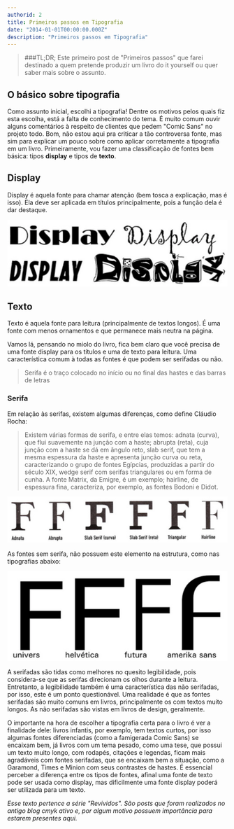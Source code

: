 ```yaml
---
authorid: 2
title: Primeiros passos em Tipografia
date: "2014-01-01T00:00:00.000Z"
description: "Primeiros passos em Tipografia"
---
```


> ###TL;DR;
> Este primeiro post de "Primeiros passos" que farei destinado a quem pretende produzir um livro do it yourself ou quer saber mais sobre o assunto.

## O básico sobre tipografia

Como assunto inicial, escolhi a tipografia! Dentre os motivos pelos quais fiz esta escolha, está a falta de conhecimento do tema. É muito comum ouvir alguns comentários à respeito de clientes que pedem "Comic Sans" no projeto todo. Bom, não estou aqui pra criticar a tão controversa fonte, mas sim para explicar um pouco sobre como aplicar corretamente a tipografia em um livro.
Primeiramente, vou fazer uma classificação de fontes bem básica: tipos **display** e tipos de **texto**.

## Display

Display é aquela fonte para chamar atenção (bem tosca a explicação, mas é isso). Ela deve ser aplicada em títulos principalmente, pois a função dela é dar destaque.

![Fontes Display](./fontes-display.png)

## Texto

Texto é aquela fonte para leitura (principalmente de textos longos). É uma fonte com menos ornamentos e que permanece mais neutra na página.

Vamos lá, pensando no miolo do livro, fica bem claro que você precisa de uma fonte display para os títulos e uma de texto para leitura. Uma característica comum à todas as fontes é que podem ser serifadas ou não.

> Serifa é o traço colocado no início ou no final das hastes e das barras de letras

### Serifa

Em relação às serifas, existem algumas diferenças, como define Cláudio Rocha:

> Existem várias formas de serifa, e entre elas temos: adnata (curva), que flui suavemente na junção com a haste; abrupta (reta), cuja junção com a haste se dá em ângulo reto, slab serif, que tem a mesma espessura da haste e apresenta junção curva ou reta, caracterizando o grupo de fontes Egípcias, produzidas a partir do século XIX, wedge serif com serifas triangulares ou em forma de cunha. A fonte Matrix, da Emigre, é um exemplo; hairline, de espessura fina, caracteriza, por exemplo, as fontes Bodoni e Didot.

![Análise de serifas das fontes de texto. Tipos de serifas: Adnata, Abrupta, Slab Serif (curva), Slab Serif(reta), Triangular e Hairline](./tipos-de-serifa.png)

As fontes sem serifa, não possuem este elemento na estrutura, como nas tipografias abaixo:

![Tipografias sem serifa: Univers, Helvética, Futura e Amerika Sans](./tipografias-sem-serifa.png)

A serifadas são tidas como melhores no quesito legibilidade, pois considera-se que as serifas direcionam os olhos durante a leitura. Entretanto, a legibilidade também é uma característica das não serifadas, por isso, este é um ponto questionável. Uma realidade é que as fontes serifadas são muito comuns em livros, principalmente os com textos muito longos. As não serifadas são vistas em livros de design, geralmente.

O importante na hora de escolher a tipografia certa para o livro é ver a finalidade dele: livros infantis, por exemplo, tem textos curtos, por isso algumas fontes diferenciadas (como a famigerada Comic Sans) se encaixam bem, já livros com um tema pesado, como uma tese, que possui um texto muito longo, com rodapés, citações e legendas, ficam mais agradáveis com fontes serifadas, que se encaixam bem a situação, como a Garamond, Times e Minion com seus contrastes de hastes.
É essencial perceber a diferença entre os tipos de fontes, afinal uma fonte de texto pode ser usada como display, mas dificilmente uma fonte display poderá ser utilizada para um texto.

*Esse texto pertence a série "Revividos". São posts que foram realizados no antigo blog cmyk ativo e, por algum motivo possuem importância para estarem presentes aqui.*